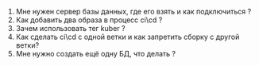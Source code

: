 1) Мне нужен сервер базы данных, где его взять и как подключиться ?
2) Как добавить два образа в процесс ci\cd ?
3) Зачем использовать тег kuber ?
4) Как сделать ci\cd с одной ветки и как запретить сборку с другой ветки?
5) Мне нужно создать ещё одну БД, что делать ?
